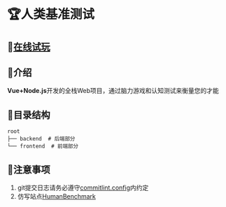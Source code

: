 # 🏆人类基准测试

## 🍻[在线试玩](http://aring1998.gitee.io/human-benchmark-online)

## 📖介绍
**Vue+Node.js**开发的全栈Web项目，通过脑力游戏和认知测试来衡量您的才能

## 📃目录结构
```
root
├── backend  # 后端部分
└── frontend  # 前端部分
```

## 🧨注意事项
1. git提交日志请务必遵守[commitlint.config](/commitlint.config.js)内约定
2. 仿写站点[HumanBenchmark](https://humanbenchmark.com/)
